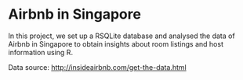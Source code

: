 # Airbnb in Singapore

In this project, we set up a RSQLite database and analysed the data of Airbnb in Singapore to obtain insights about room listings and host information using R. 

Data source: http://insideairbnb.com/get-the-data.html 

